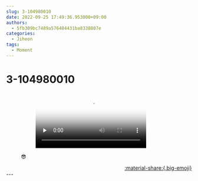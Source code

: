 ```yaml
---
slug: 3-104980010
date: 2022-09-25 17:49:36.953000+09:00
authors:
  - 5fb309bc7489a576484431ba8338807e
categories:
  - Jiheon
tags:
  - Moment
---
```


# 3-104980010

<div class="post-container" markdown="1">
<div class="content-container md-sidebar__scrollwrap" markdown="1">


<figure markdown="1">

<figure markdown="1">
<video controls="controls" preload="none" poster="/assets/videos/weverse_1-108625-thumb.jpg">
<source src="/assets/videos/weverse_1-108625.mp4#t=1" type="video/mp4">
Your browser does not support the video tag.
</video>
</figure>
<figcaption>😎</figcaption>
</figure>


</div>
</div>

<div style="text-align: right;" markdown="1">
<a href="https://weverse.io/fromis9/moment/5fb309bc7489a576484431ba8338807e/post/3-104980010" style="text-align: right;">:material-share:{.big-emoji}</a>
</div>
---
